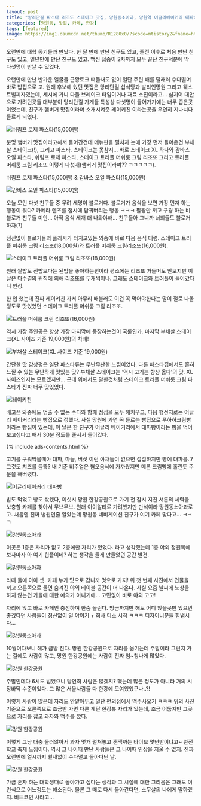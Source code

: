 ```yaml
---
layout: post
title: "망리단길 파스타 리조또 스테이크 맛집, 망원동소아과, 망원역 어글리베이커리 대파빵, 망원 한강공원"
categories: [망원동, 맛집, 카페, 한강]
tags: [featured]
image: https://img1.daumcdn.net/thumb/R1280x0/?scode=mtistory2&fname=https%3A%2F%2Fblog.kakaocdn.net%2Fdn%2FThSf4%2Fbtrf3tzeLRy%2F58rFeeaPgryrCkNJ6duSB1%2Fimg.jpg
---
```


오랜만에 대학 동기들과 만났다. 한 달 만에 만난 친구도 있고, 졸전 이후로 처음 만난 친구도 있고, 일년만에 만난 친구도 있고. 백신 접종이 2차까지 모두 끝난 친구덕분에 딱 다섯명이 만날 수 있었다.

오랜만에 만난 반가운 얼굴들 근황토크 떠들새도 없이 일단 주린 배를 달래러 수다떨며 바로 밥집으로 고. 원래 후보에 있던 맛집은 망리단길 섭식당과 발리인망원 그리고 웨스트빌피자였는데, 세시에 가니 다들 브레이크 타임이거나 재료 소진이라고... 심지어 대안으로 가려던곳들 대부분이 망리단길 가게들 특성상 다섯명이 들어가기에는 너무 좁은곳이었는데, 친구가 햄버거 맛집이라며 소개시켜준 레이키친 이라는곳을 우연히 지나치다 들르게 되었다.

![쉬림프 로제 파스타(15,000원)](https://img1.daumcdn.net/thumb/R1280x0/?scode=mtistory2&fname=https%3A%2F%2Fblog.kakaocdn.net%2Fdn%2FdPxIJY%2Fbtrf3urpRsx%2Fw9MFMSAKqQHMo6tpR6de80%2Fimg.jpg)

분명 햄버거 맛집이라고해서 들어간건데 메뉴판을 펼치자 눈에 가장 먼저 들어온건 부채살 스테이크(!), 그리고 파스타. 스테이크는 못참지... 바로 스테이크 XL 하나와 감바스 오일 파스타, 쉬림프 로제 파스타, 스테이크 트러플 머쉬룸 크림 리조또 그리고 트러플 머쉬룸 크림 리조또 이렇게 다섯개(햄버거 맛집이라며?? ㅋㅋㅋㅋㅋ).

쉬림프 로제 파스타(15,000원) & 감바스 오일 파스타(15,000원)

![감바스 오일 파스타(15,000원)](https://img1.daumcdn.net/thumb/R1280x0/?scode=mtistory2&fname=https%3A%2F%2Fblog.kakaocdn.net%2Fdn%2FbfXJR4%2FbtrfVufm5CY%2Fm9WnHWRdNfNRuMSRcvDk8k%2Fimg.jpg)

오늘 모인 다섯 친구들 중 무려 세명이 블로거다. 블로거가 음식을 보면 가장 먼저 하는 행동이 뭐다? 카메라 렌즈를 접시에 담궈버리는 행동 ㅋㅋㅋ 팔짱만 끼고 구경 하는 비블로거 친구들 미안… 아직 음식 세개 더 나와야해… 친구들아 그니까 너희들도 블로거 하자(?)

정신없이 블로거들의 플래시가 터지고있는 와중에 바로 다음 음식 대령. 스테이크 트러플 머쉬룸 크림 리조또(18,000원)와 트러플 머쉬룸 크림리조또(16,000원). 

![스테이크 트러플 머쉬룸 크림 리조또(18,000원)](https://img1.daumcdn.net/thumb/R1280x0/?scode=mtistory2&fname=https%3A%2F%2Fblog.kakaocdn.net%2Fdn%2FDj9lr%2FbtrfZpxnqFT%2FeOkKZtuZJspYG5JZRQOe1K%2Fimg.jpg)

원래 쌀밥도 진밥보다는 된밥을 좋아하는편이라 평소에는 리조또 거들떠도 안보지만 이 날은 다수결의 원칙에 의해 리조또를 두개씩이나. 그래도 스테이크와 트러플이 들어갔다니 인정.

한 입 했는데 진짜 레이키친 가서 아무리 배불러도 이건 꼭 먹어야한다는 말이 절로 나올정도로 맛있었던 스테이크 트러플 머쉬룸 크림 리조또.

![트러플 머쉬룸 크림 리조또(16,000원)](https://img1.daumcdn.net/thumb/R1280x0/?scode=mtistory2&fname=https%3A%2F%2Fblog.kakaocdn.net%2Fdn%2FcDPjdS%2Fbtrf5jC8FgA%2FoJKoZlRnbekavR8CY6W8W1%2Fimg.jpg)

역시 가장 주인공은 항상 가장 마지막에 등장하는것이 국룰인가. 마지막 부채살 스테이크(XL 사이즈 기준 19,000원)의 차례!

![부채살 스테이크(XL 사이즈 기준 19,000원)](https://img1.daumcdn.net/thumb/R1280x0/?scode=mtistory2&fname=https%3A%2F%2Fblog.kakaocdn.net%2Fdn%2FThSf4%2Fbtrf3tzeLRy%2F58rFeeaPgryrCkNJ6duSB1%2Fimg.jpg)

간단한 맛 감상평은 일단 파스타류는 무난무난한 느낌이었다. 다른 파스타집에서도 흔히 느낄 수 있는 무난하게 맛있는 맛? 부채살 스테이크는 ‘역시 고기는 항상 옳다’의 맛. XL 사이즈인지는 모르겠지만… 근데 위에서도 말한것처럼 스테이크 트러플 머쉬룸 크림 파스타가 진짜 너무 맛있었다.

![레이키친](https://img1.daumcdn.net/thumb/R1280x0/?scode=mtistory2&fname=https%3A%2F%2Fblog.kakaocdn.net%2Fdn%2Fw7Hjr%2FbtrfXyVBArt%2FaJGkE4lZH1qNcknmEus2F0%2Fimg.jpg)

배고픈 와중에도 멈출 수 없는 수다와 함께 점심을 모두 해치우고, 다음 행선지로는 어글리 베이커리라는 빵집으로 정했다. 사실 망원에 가면 꼭 들르는 빵집으로 푸하하크림빵 이라는 빵집이 있는데, 이 날은 한 친구가 어글리 베이커리에서 대파빵이라는 빵을 먹어보고싶다고 해서 30분 정도를 줄서서 들어갔다.

{% include ads-contents.html %}

고기를 구워먹을때야 대파, 마늘, 버섯 이런 야채들이 없으면 섭섭하지만 빵에 대파를..? 그것도 치즈를 듬뿍? 내 기준 비주얼은 혐오음식에 가까웠지만 메론 크림빵에 홀린듯 주문을 해버렸다.

![어글리베이커리 대파빵](https://img1.daumcdn.net/thumb/R1280x0/?scode=mtistory2&fname=https%3A%2F%2Fblog.kakaocdn.net%2Fdn%2FEnH4z%2Fbtrf1hFRD8Z%2FrSquwAAaSPjMbKdvaChrk0%2Fimg.jpg)

밥도 먹었고 빵도 샀겠다, 여섯시 망원 한강공원으로 가기 전 잠시 지친 서른의 체력을 보충할 카페를 찾아서 무브무브. 원래 이이알티로 가려했지만 만석이라 망원동소아과로 고. 처음엔 진짜 병원인줄 알았는데 망원동 네비게이션 친구가 여기 카페 맞다고... ㅋㅋㅋ

![망원동소아과](https://img1.daumcdn.net/thumb/R1280x0/?scode=mtistory2&fname=https%3A%2F%2Fblog.kakaocdn.net%2Fdn%2FbBBfFi%2Fbtrf1iY5tcV%2FwuJnh8DseeGg0tTUv1RNi0%2Fimg.jpg)

이곳은 1층은 자리가 없고 2층에만 자리가 있었다. 라고 생각했는데 1층 야외 정원쪽에 보자마자 아 여기 힙플이네? 하는 생각을 들게 만들었던 공간 발견.

![망원동소아과](https://img1.daumcdn.net/thumb/R1280x0/?scode=mtistory2&fname=https%3A%2F%2Fblog.kakaocdn.net%2Fdn%2Fca6dAD%2FbtrfZpqBvOf%2FYb0BSJyDdm3ehL8fL15R9k%2Fimg.jpg)

라떼 둘에 아아 셋. 카페 누가 맛으로 갑니까 멋으로 가지! 위 첫 번째 사진에서 건물을 끼고 오른쪽으로 돌면 숨겨진 야외 테이블 공간이 더 나온다. 사실 요즘 날씨에 노상을 하지 않는건 가을에 대한 예의가 아니기에... 고민없이 바로 야외 고고!

자리에 앉고 바로 카페인 충전하며 한숨 돌린다. 방금까지만 해도 어디 앉을곳만 있으면 좋겠다던 사람들이 정신없이 일 야이기 + 회사 디스 시작 ㅋㅋㅋ 디자이너분들 힘냅시다...

![망원동소아과](https://img1.daumcdn.net/thumb/R1280x0/?scode=mtistory2&fname=https%3A%2F%2Fblog.kakaocdn.net%2Fdn%2FqkKe5%2FbtrfZpYq3Gl%2FTn4tT7zlcfz7xlUDXZBcGK%2Fimg.jpg)

10월이다보니 해가 금방 진다. 망원 한강공원으로 자리를 옮기는데 주말이라 그런지 가는 길에도 사람이 많고, 망원 한강공원에는 사람이 진짜 엄~청나게 많았다.

![망원 한강공원](https://img1.daumcdn.net/thumb/R1280x0/?scode=mtistory2&fname=https%3A%2F%2Fblog.kakaocdn.net%2Fdn%2FcoRHkh%2FbtrfUO6t41j%2F3ZazwMpaNQbZKGhXZkH5P0%2Fimg.jpg)

주말인데다 6시도 넘었으니 당연히 사람은 많겠지? 했는데 많은 정도가 아니라 거의 시장바닥 수준이었다. 그 많은 서울사람들 다 한강에 모여있었구나..?!

이렇게 사람이 많은데 자리도 안맡아두고 일단 편의점에서 맥주사오기 ㅋㅋㅋ 위의 사진 기준으로 오른쪽으로 조금만 가면 다른 계단 한강뷰 자리가 있는데, 조금 어둡지만 그곳으로 자리를 잡고 과자와 맥주를 깠다.

![망원 한강공원](https://img1.daumcdn.net/thumb/R1280x0/?scode=mtistory2&fname=https%3A%2F%2Fblog.kakaocdn.net%2Fdn%2FbUN5te%2FbtrfXyg3c4g%2FHuMkuUbDXwyHfsDkEcyjd1%2Fimg.jpg)

이렇게 그냥 대충 둘러앉아서 과자 몇개 펼쳐놓고 캔맥까는 바이브 몇년만이냐고~ 완전 학교 축제 느낌이다. 역시 그 나이때 만난 사람들은 그 나이때 인상을 지울 수 없지. 진짜 오랜만에 열시까지 쉴새없이 수다떨고 돌아다닌 날.

![망원 한강공원](https://img1.daumcdn.net/thumb/R1280x0/?scode=mtistory2&fname=https%3A%2F%2Fblog.kakaocdn.net%2Fdn%2Fso7Iq%2FbtrfWcetxsq%2FU5LDUhjXJxD34Uqs6sxVN0%2Fimg.jpg)

가끔 혼자 하는 대학생때로 돌아가고 싶다는 생각과 그 시절에 대한 그리움은 그래도 이런식으로 어느정도는 해소된다. 물론 그 때로 다시 돌아간다면, 스무살의 나에게 말하겠지. 비트코인 사라고...
